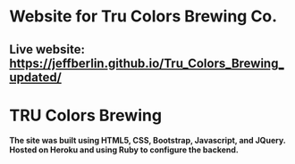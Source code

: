 # Website for Tru Colors Brewing Co.

## Live website: https://jeffberlin.github.io/Tru_Colors_Brewing_updated/

# TRU Colors Brewing

#### The site was built using HTML5, CSS, Bootstrap, Javascript, and JQuery. Hosted on Heroku and using Ruby to configure the backend.
